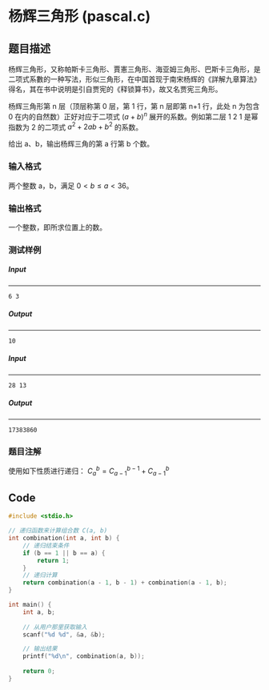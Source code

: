# 杨辉三角形 (pascal.c)

## 题目描述

杨辉三角形，又称帕斯卡三角形、賈憲三角形、海亚姆三角形、巴斯卡三角形，是二项式系數的一种写法，形似三角形，在中国首现于南宋杨辉的《詳解九章算法》得名，其在书中说明是引自贾宪的《释锁算书》，故又名贾宪三角形。

杨辉三角形第 n 层（顶层称第 0 层，第 1 行，第 n 层即第 n+1 行，此处 n 为包含 0 在内的自然数）正好对应于二项式 $(a+b)^n$ 展开的系数。例如第二层 1 2 1 是幂指数为 2 的二项式 $a^2+2ab+b^2$  的系数。

给出 a、b，输出杨辉三角的第 a 行第 b 个数。

### 输入格式
两个整数 a，b，满足 $0<b≤a<36$。

### 输出格式
一个整数，即所求位置上的数。

### 测试样例

##### Input

------

```
6 3
```

##### Output

------

```
10
```

##### Input

------

```
28 13
```

##### Output

------

```
17383860
```

### 题目注解

使用如下性质进行递归：
$C_a^b=C_{a−1}^{b−1}+C_{a−1}^b$



## Code

```c
#include <stdio.h>

// 递归函数来计算组合数 C(a, b)
int combination(int a, int b) {
    // 递归结束条件
    if (b == 1 || b == a) {
        return 1;
    }
    // 递归计算
    return combination(a - 1, b - 1) + combination(a - 1, b);
}

int main() {
    int a, b;
    
    // 从用户那里获取输入
    scanf("%d %d", &a, &b);

    // 输出结果
    printf("%d\n", combination(a, b));
    
    return 0;
}
```

